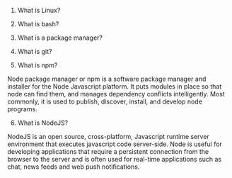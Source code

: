 1. What is Linux?

2. What is bash?

3. What is a package manager?

4. What is git?

5. What is npm?

Node package manager or npm is a software package manager and installer for the Node Javascript platform. It puts modules in place so that node can find them, and manages dependency conflicts intelligently. Most commonly, it is used to publish, discover, install, and develop node programs. 

6. What is NodeJS?

NodeJS is an open source, cross-platform, Javascript runtime server environment that executes javascript code server-side. Node is useful for developing applications that require a persistent connection from the browser to the server and is often used for real-time applications such as chat, news feeds and web push notifications.
